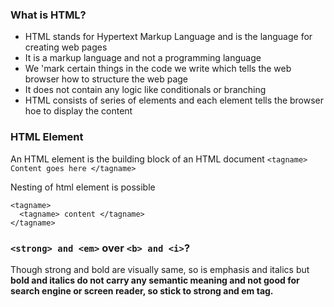 
### What is HTML?

- HTML stands for Hypertext Markup Language and is the language for creating web pages
- It is a markup language and not a programming language
- We 'mark certain things in the code we write which tells the web browser how to structure the web page
- It does not contain any logic like conditionals or branching
- HTML consists of series of elements and each element tells the browser hoe to display the content

### HTML Element
An HTML element is the building block of an HTML document
`<tagname> Content goes here </tagname>`

Nesting of html element is possible
```
<tagname>
  <tagname> content </tagname>
</tagname>
```

### `<strong> and <em>` over `<b> and <i>`?

Though strong and bold are visually same, so is emphasis and italics but **bold and italics do not carry any semantic meaning and not good for search engine or screen reader, so stick to strong and em tag.**